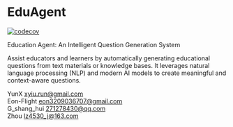 # EduAgent

[![codecov](https://codecov.io/gh/im-zhong/eduagent/branch/main/graph/badge.svg)](https://codecov.io/gh/im-zhong/eduagent)

Education Agent: An Intelligent Question Generation System

Assist educators and learners by automatically generating educational questions from text materials or knowledge bases. It leverages natural language processing (NLP) and modern AI models to create meaningful and context-aware questions.

YunX <xyiu.run@gmail.com> <br>
Eon-Flight <eon3209036707@gmail.com> <br>
G_shang_hui <271278430@qq.com> <br>
Zhou <lz4530_j@163.com> <br>
